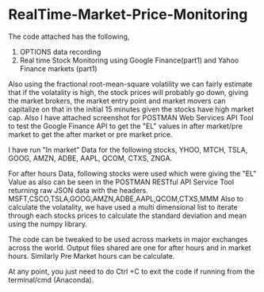 # RealTime-Market-Price-Monitoring
The code attached has the following, 
1. OPTIONS data recording
2. Real time Stock Monitoring using Google Finance(part1) and Yahoo Finance markets (part1)

Also using the fractional root-mean-square volatility we can fairly estimate that if the volatality is high, the stock prices will probably go down, giving the market brokers, 
the market entry point and market movers can capitalize on that in the initial 15 minutes given the stocks have high market cap. 
Also I have attached screenshot for POSTMAN Web Services API Tool to test the Google Finance API to get the "EL" values in after market/pre market to get the after market or pre market price.

I have run "In market" Data for the following stocks, YHOO, MTCH, TSLA, GOOG, AMZN, ADBE, AAPL, QCOM, CTXS, ZNGA.

For after hours Data, following stocks were used which were giving the "EL" Value as also can be seen in the POSTMAN RESTful API Service Tool returning raw JSON data with the headers.  
MSFT,CSCO,TSLA,GOOG,AMZN,ADBE,AAPL,QCOM,CTXS,MMM 
Also to calculate the volatality, we have used a multi dimensional list to iterate through each stocks prices to calculate the standard deviation and mean using the numpy library.

The code can be tweaked to be used across markets in major exchanges across the world. Output files shared are one for after hours and in market hours. Similarly Pre Market hours can be calculate.

At any point, you just need to do Ctrl +C to exit the code if running from the terminal/cmd (Anaconda).
